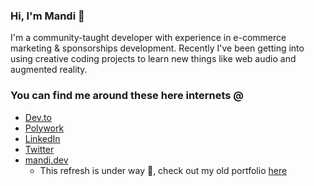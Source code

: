### Hi, I'm Mandi 👋

I'm a community-taught developer with experience in e-commerce marketing & sponsorships development. Recently I've been getting into using creative coding projects to learn new things like web audio and augmented reality.

### You can find me around these here internets @
- [Dev.to](https://dev.to/technicallymandi)
- [Polywork](https://www.polywork.com/mandihamza)
- [LinkedIn](https://www.linkedin.com/in/mandihamza/)
- [Twitter](https://twitter.com/mandicodes)
- [mandi.dev](https://www.mandi.dev/) 
  - This refresh is under way 🚧, check out my old portfolio [here](https://www.technicallymandi.com/)
